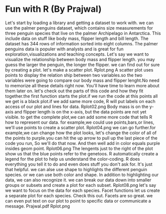 # Fun with R (By Prajwal)

Let's start by loading a library and getting a dataset to work with. we can use the palmer penguins dataset, which contains size measurements for three penguin species
that live on the palmer Archipelago in Antarctica. This include data on stuff like body mass, flipper length and bill length. The dataset has 344 rows of information sorted
into eight columns. The palmer penguins data is populer with analysts and is great for fun exploration,visualizations and teaching concepts. Let's say we want to visualize the 
relationship between body mass and flipper length. you may guess the larger the penguin, the longer the flipper. we can find out for sure by creating a plot. let's make a scatter plot.
Rplot.png
A scatter plot uses points to display the relation ship between two variables.so the two variables were going to compare our body mass and flipper lenght.No need to memorize all these details right now. You'll have time to learn more about them later on. let's check out the parts of this code and how they fit together.the first function starts the plot.if we run the code at this points all we get is a black plot.if we add same more code, R will put labels on each access of our plot and lines for data.
Rplot02.png
Body mass is on the y-axis and flipper length is on the x-axis, but the data points are not yet visible. to get the complete plot,we can add some more code that tells R how to 
represent our data. for example,we could use points,bars,or lines, we'll use points to create a scatter plot.
Rplot04.png
we can go further.for example,we can change how the plot looks, let's change the color of all of the points to purple.you can hit the up arrow to pull up the last piece of the 
code you run, So we'll do that now. And then well add in color equals purple insides geom point.
Rplot06.png
The lengents just to the right of the plot show us that the blue points refer to the genetoos. R automatically create a legend for the plot to help us understand the color-coding. R does everything you tell it to do and even does stuff you don't ask for. It's just that helpful.
we can alse use shape to highlights the different penguin species. or we can use both color and shape. In addition to highlighting our data, we can also recognize it. we can break our data down into smaller groups or subsets and create a plot for each subset.
Rplot08.png
let's say we want to focus on the data for each species. Facet functions let us create a separate plot for each species. Check this out. Facets are so great. we can even put text on our plot to point to specific data or communicate a message.
Prajwal.pdf
Rplot.png
